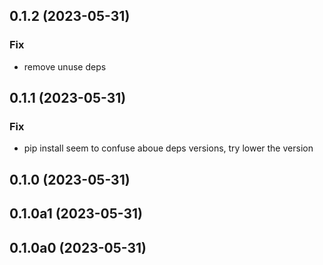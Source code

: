 ## 0.1.2 (2023-05-31)

### Fix

- remove unuse deps

## 0.1.1 (2023-05-31)

### Fix

- pip install seem to confuse aboue deps versions, try lower the version

## 0.1.0 (2023-05-31)

## 0.1.0a1 (2023-05-31)

## 0.1.0a0 (2023-05-31)

